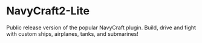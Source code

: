 # NavyCraft2-Lite
Public release version of the popular NavyCraft plugin. Build, drive and fight with custom ships, airplanes, tanks, and submarines!
